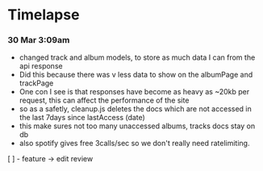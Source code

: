 # Timelapse

### 30 Mar 3:09am
 - changed track and album models, to store as much data I can from the api response
 - Did this because there was v less data to show on the albumPage and trackPage
 - One con I see is that responses have become as heavy as ~20kb per request, this can affect the performance of the site
 - so as a safetly, cleanup.js deletes the docs which are not accessed in the last 7days since lastAccess (date)
 - this make sures not too many unaccessed albums, tracks docs stay on db
 - also spotify gives free 3calls/sec so we don't really need ratelimiting. 


[ ] - feature -> edit review